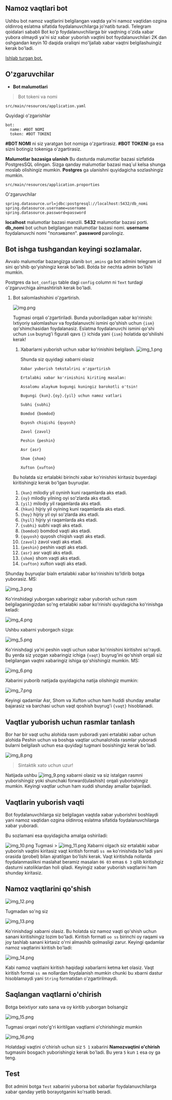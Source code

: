 ## Namoz vaqtlari bot
Ushbu bot namoz vaqtlarini belgilangan vaqtda ya'ni namoz vaqtidan ozgina oldinroq 
eslatma sifatida foydalanuvchilarga jo'natib turadi.
Telegram qoidalari sababli Bot ko'p foydalanuvchilarga bir vaqtning o'zida xabar
yubora olmaydi ya'ni siz xabar yuborish vaqtini bot foydalanuvchilari
2K dan oshgandan keyin 10 daqida oraliqni mo'ljallab xabar
vaqtni belgilashuingiz kerak bo'ladi.

[Ishlab turgan bot.](https://t.me/umarulforuqbot)
## O'zgaruvchilar

- **Bot malumotlari**

> Bot tokeni va nomi

    src/main/resources/application.yaml

Quyidagi o'zgarishlar

    bot:  
	  name: #BOT NOMI  
	  token: #BOT TOKENI  

**#BOT NOMI** ni siz yaratgan bot nomiga o'zgartirasiz.
**#BOT TOKENI** ga esa sizni botingiz tokeniga o'zgartirasiz.

**Malumotlar bazasiga ulanish**
Bu dasturda malumotlar bazasi sizfatida PostgresSQL olingan. Sizga qanday malumotlar bazasi maq`ul kelsa shunga moslab olishingiz mumkin.
**Postgres** ga ulanishni quyidagicha sozlashingiz mumkin.

    src/main/resources/application.proporties
O'zgaruvchilar


    spring.datasource.url=jdbc:postgresql://localhost:5432/db_nomi  
	spring.datasource.username=username  
	spring.datasource.password=password

**localhost** malumotlar bazasi manzili.
**5432** malumotlar bazasi porti.
**db_nomi** bot uchun belgilangan malumotlar bazasi nomi.
**username** foydalanuvchi nomi "ползивател".
**password** parolingiz.

## Bot ishga tushgandan keyingi sozlamalar.
Avvalo malumotlar bazangizga ulanib `bot_amins` ga bot admini telegram id sini qo'shib qo'yishingiz kerak bo'ladi. Botda bir nechta admin bo'lishi mumkin.

Postgres da `bot_configs` table dagi `config` column ni `Text`
turdagi o'zgaruvchiga almashtirish kerak bo'ladi.
 1. Bot salomlashishini o'zgartirish.

       ![img.png](img.png)
    
    Tugmasi orqali o'zgartiriladi. Bunda yuboriladigan xabar ko'rinishi:  Ixtiyoriy salomlashuv va foydalanuvchi ismini qo'shish uchun `{ism}` qo'shimchasidan foydalanasiz. 
    Eslatma foydalanuvchi ismini qo'shi uchun `ism` buyrug'i figurali qavs `{}` ichida yani `{ism}` holatida qo'shilishi kerak! 
    1. Xabarlarni yuborish uchun xabar ko'rinishini belgilash.
           ![img_1.png](img_1.png)
        
       Shunda siz quyidagi xabarni olasiz
 
       `Xabar yuborish tekstalrini o'zgartirish`
    
       `Ertalabki xabar ko'rinishini kiriting masalan:`
     
       `Assalomu alaykum bugungi kuningiz barokotli o'tsin!`
     
       `Bugungi {kun}.{oy}.{yil} uchun namoz vatlari`
     
       `Subhi {subhi}`
     
       `Bomdod {bomdod}`
     
       `Quyosh chiqishi {quyosh}`
    
       `Zavol {zavol}`
 
       `Peshin {peshin}`
 
       `Asr {asr}`
 
       `Shom {shom}`
 
       `Xufton {xufton}`
    
    Bu holatda siz ertalabki birinchi xabar ko'rinishini kiritasiz buyerdagi kiritishingiz kerak bo'lgan buyruqlar.
        
    1. `{kun}` milodiy yil oyninh kuni raqamlarda aks etadi.
    2. `{oy}` milodiy yilning oyi so'zlarda aks etadi.
    3. `{yil}` milodiy yil raqamlarda aks etadi.
    4. `{hkun}` hijriy yil oyining kuni raqamlarda aks etadi.
    5. `{hoy}` hijriy yil oyi so'zlarda aks etadi.
    6. `{hyil}` hijriy yi raqamlarda aks etadi.
    7. `{subhi}` subhi vaqti aks etadi.
    8. `{bomdod}` bomdod vaqti aks etadi.
    9. `{quyosh}` quyosh chiqish vaqti aks etadi.
    10. `{zavol}` zavol vaqti aks etadi.
    11. `{peshin}` peshin vaqti aks etadi.
    12. `{asr}` asr vaqti aks etadi.
    13. `{shom}` shom vaqti aks etadi.
    14. `{xufton}` xufton vaqti aks etadi.
    
Shunday buyruqlar bialn ertalabki xabar ko'rinishini to'ldirib botga yuborasiz.
MS:

![img_3.png](img_3.png)

Ko'rinshidagi yuborgan xabaringiz xabar yuborish uchun rasm belgilaganingizdan so'ng 
ertalabki xabar ko'rinishi quyidagicha ko'rinishga keladi:

![img_4.png](img_4.png)

Ushbu xabarni yuborgach sizga:

![img_5.png](img_5.png)

Ko'rinishdagi ya'ni peshin vaqti uchun xabar ko'rinishini kiritishni so'raydi. Bu yerda siz yozgan
xabaringiz ichiga `{vaqt}` buyrug'ini qo'shish orqali siz belgilangan 
vaqtni xabaringiz ishiga qo'shishingiz mumkin. MS:

![img_6.png](img_6.png)

Xabarini yuborib natijada quyidagicha natija olishingiz mumkin:

![img_7.png](img_7.png)

Keyingi qadamlar Asr, Shom va Xufton uchun ham huddi shunday amallar bajarasiz va 
barchasi uchun vaqt qoshish buyrug'i `{vaqt}` hisoblanadi.

## Vaqtlar yuborish uchun rasmlar tanlash

Bor har bir vaqt uchu alohida rasm yuboradi yani ertalabki xabar uchun
alohida Peshin uchun va boshqa vaqtlar uchunalohida rasmlar yuboradi
bularni belgilash uchun esa quyidagi tugmani bosishingiz kerak bo'ladi.

![img_8.png](img_8.png)

> Sintaktik xato uchun uzur!

Natijada ushbu ![img_9.png](img_9.png) xabarni olasiz va siz istalgan rasmni
yuborishingiz yoki shunchaki forward(ulashish) orqali yuborishingiz
mumkin. Keyingi vaqtlar uchun ham xuddi shunday amallar bajariladi.

## Vaqtlarin yuborish vaqti

Bot foydalanuvchilarga siz belgilagan vaqtda xabar yuborishni boshlaydi
yani namoz vaqtidan ozgina oldinroq
eslatma sifatida foydalanuvchilarga xabar yuboradi.

Bu sozlamani esa quyidagicha amalga oshiriladi:

![img_10.png](img_10.png) Tugmasi  > ![img_11.png](img_11.png) 
Xabarni olgach siz ertalabki xabar yuborish vaqtini kiritasiz
vaqt kiritish formati `ss mm` ko'rinishida bo'ladi yani orasida (probel) 
bilan ajratilgan bo'lishi kerak. Vaqt kiritishda nollarda foydalanmaslikni
maslahat beramiz masalan `06 03` emas `6 3` qilib kiritishgiz dasturni 
xatoliklardan holi qiladi. Keyingiz xabar yuborish vaqtlarini ham shunday kiritasiz.

## Namoz vaqtlarini qo'shish
![img_12.png](img_12.png) 

Tugmadan so'ng siz 

![img_13.png](img_13.png)

Ko'rinishdagi xabarni olasiz. Bu holatda siz namoz vaqti qo'shish uchun
sanani kiritishingiz lozim bo'ladi. Kiritish formati
`oo ss` birinchi oy raqami va joy tashlab sanani kirtasiz o'rni almashib qolmasligi
zarur. Keyingi qadamlar namoz vaqtlarini kiritish bo'ladi:

![img_14.png](img_14.png)

Kabi namoz vaqtlaini kiritish haqidagi xabarlarni 
ketma ket olasiz. Vaqt kiritish formai `ss mm` nollardan foydalanish
mumkin chunki bu xbarni dastur hisoblamaydi yani `String` 
formatidan o'zgartirilmaydi.

## Saqlangan vaqtlarni o'chirish

Botga beixtiyor xato sana va oy kiritib yuborgan bolsangiz

![img_15.png](img_15.png)

Tugmasi orqari noto'g'ri kiritilgan vaqtlarni o'chirishingiz mumkin

![img_16.png](img_16.png)

Holatdagi vaqtini o'chirish uchun siz `5 1` xabarini **Namozvaqtini o'chirish**
tugmasini bosgach yuborishingiz kerak bo'ladi. Bu yera `5` kun `1` esa oy ga teng.

## Test
Bot admini botga `Test` xabarini yuborsa bot xabarlar foydalanuvchilarga
xabar qanday yetib borayotganini ko'rsatib beradi.